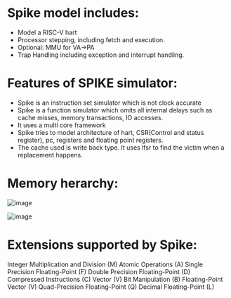 # Spike model includes:
* Model a RISC-V hart
* Processor stepping, including fetch and execution.
* Optional: MMU for VA->PA
* Trap Handling including exception and interrupt handling.
  
# Features of SPIKE simulator:
* Spike is an instruction set simulator which is not clock accurate
* Spike is a function simulator which omits all internal delays such as cache misses, memory transactions, IO accesses.
* It uses a multi core framework
* Spike tries to model architecture of hart, CSR(Control and status register), pc, registers and floating point registers.
* The cache used is write back type. It uses lfsr to find the victim when a replacement happens.

# Memory herarchy:
![image](https://github.com/Spoorthi102003/Spike-basics/assets/143829280/263e4e9a-d6d9-4f97-93ef-531a707f0d9a)

![image](https://github.com/Spoorthi102003/Spike-basics/assets/143829280/1adbd15b-1f15-430c-b6d7-44fdd34d5f78)

# Extensions supported by Spike:
Integer Multiplication and Division (M)
Atomic Operations (A) 
Single Precision Floating-Point (F)
Double Precision Floating-Point (D)
Compressed Instructions (C)
Vector (V)
Bit Manipulation (B)
Floating-Point Vector (V)
Quad-Precision Floating-Point (Q)
Decimal Floating-Point (L)









